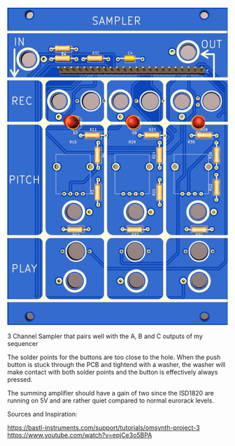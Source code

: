 ![Sampler](https://raw.githubusercontent.com/Fihdi/Eurorack/main/3-Channel-Sampler/looper-2022-11-22_180334/Sampler-Front.png)

3 Channel Sampler that pairs well with the A, B and C outputs of my sequencer

The solder points for the buttons are too close to the hole.
When the push button is stuck through the PCB and tightend with a washer, the washer will make contact with both solder points and the button is effectively always pressed.

The summing amplifier should have a gain of two since the ISD1820 are running on 5V and are rather quiet compared to normal eurorack levels.

Sources and Inspiration:

https://bastl-instruments.com/support/tutorials/omsynth-project-3
https://www.youtube.com/watch?v=epjCe3o5BPA

